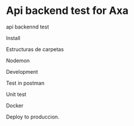 # Api backend test for Axa
api backennd test



Install

Estructuras de carpetas

Nodemon

Development

Test in postman

Unit test

Docker

Deploy to produccion.




